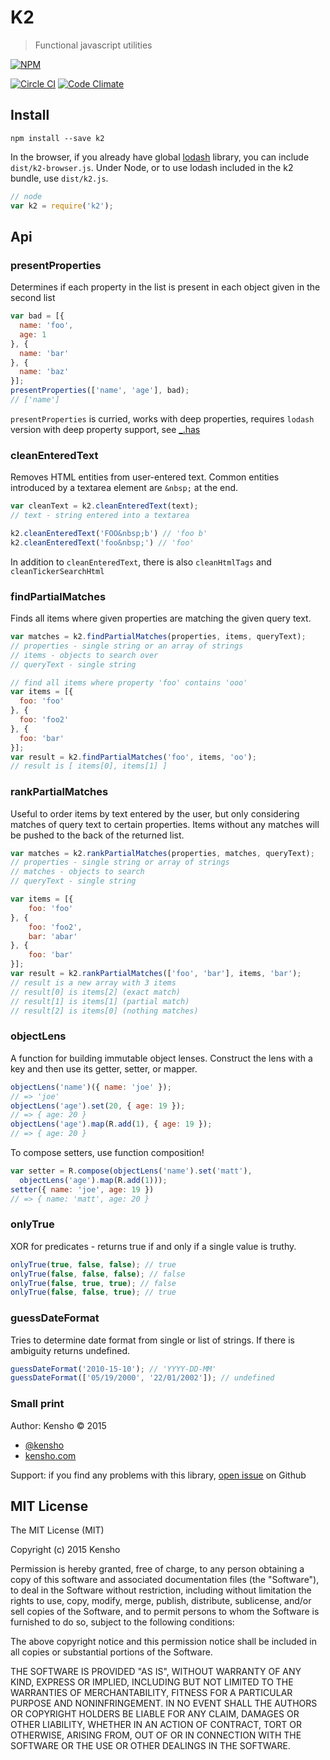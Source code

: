 # K2

> Functional javascript utilities

[![NPM][k2-icon] ][k2-url]

[![Circle CI](https://circleci.com/gh/kensho/k2.svg?style=svg)](https://circleci.com/gh/kensho/k2)
[![Code Climate](https://codeclimate.com/github/kensho/k2/badges/gpa.svg)](https://codeclimate.com/github/kensho/k2)

[k2-icon]: https://nodei.co/npm/k2.png?downloads=true
[k2-url]: https://npmjs.org/package/k2

## Install

    npm install --save k2

In the browser, if you already have global [lodash](https://lodash.com/docs) library, you can
include `dist/k2-browser.js`. Under Node, or to use lodash included in the k2 bundle, use `dist/k2.js`.

```js
// node
var k2 = require('k2');
```

## Api

### presentProperties

Determines if each property in the list is present in each object given in the second list

```js
var bad = [{
  name: 'foo',
  age: 1
}, {
  name: 'bar'
}, {
  name: 'baz'
}];
presentProperties(['name', 'age'], bad);
// ['name']
```

`presentProperties` is curried, works with deep properties, requires `lodash` version
with deep property support, see [_.has](https://lodash.com/docs#has)

### cleanEnteredText

Removes HTML entities from user-entered text. Common entities introduced by a textarea element
are `&nbsp;` at the end.

```js
var cleanText = k2.cleanEnteredText(text);
// text - string entered into a textarea
```

```js
k2.cleanEnteredText('FOO&nbsp;b') // 'foo b'
k2.cleanEnteredText('foo&nbsp;') // 'foo'
```

In addition to `cleanEnteredText`, there is also `cleanHtmlTags` and `cleanTickerSearchHtml`

### findPartialMatches

Finds all items where given properties are matching the given query text.

```js
var matches = k2.findPartialMatches(properties, items, queryText);
// properties - single string or an array of strings
// items - objects to search over
// queryText - single string
```

```js
// find all items where property 'foo' contains 'ooo'
var items = [{
  foo: 'foo'
}, {
  foo: 'foo2'
}, {
  foo: 'bar'
}];
var result = k2.findPartialMatches('foo', items, 'oo');
// result is [ items[0], items[1] ]
```

### rankPartialMatches

Useful to order items by text entered by the user, but only considering matches of query text to
certain properties. Items without any matches will be pushed to the back of the returned list.

```js
var matches = k2.rankPartialMatches(properties, matches, queryText);
// properties - single string or array of strings
// matches - objects to search
// queryText - single string
```

```js
var items = [{
    foo: 'foo'
}, {
    foo: 'foo2',
    bar: 'abar'
}, {
    foo: 'bar'
}];
var result = k2.rankPartialMatches(['foo', 'bar'], items, 'bar');
// result is a new array with 3 items
// result[0] is items[2] (exact match)
// result[1] is items[1] (partial match)
// result[2] is items[0] (nothing matches)
```

### objectLens

A function for building immutable object lenses. Construct the lens with a key
and then use its getter, setter, or mapper.

```js
objectLens('name')({ name: 'joe' });
// => 'joe'
objectLens('age').set(20, { age: 19 });
// => { age: 20 }
objectLens('age').map(R.add(1), { age: 19 });
// => { age: 20 }
```

To compose setters, use function composition!

```js
var setter = R.compose(objectLens('name').set('matt'),
  objectLens('age').map(R.add(1)));
setter({ name: 'joe', age: 19 })
// => { name: 'matt', age: 20 }
```

### onlyTrue

XOR for predicates - returns true if and only if a single value is truthy.

```js
onlyTrue(true, false, false); // true
onlyTrue(false, false, false); // false
onlyTrue(false, true, true); // false
onlyTrue(false, false, true); // true
```

### guessDateFormat

Tries to determine date format from single or list of strings. If there is ambiguity returns undefined.

```js
guessDateFormat('2010-15-10'); // 'YYYY-DD-MM'
guessDateFormat(['05/19/2000', '22/01/2002']); // undefined
```

### Small print

Author: Kensho &copy; 2015

* [@kensho](https://twitter.com/kensho)
* [kensho.com](http://kensho.com)

Support: if you find any problems with this library,
[open issue](https://github.com/kensho/k2/issues) on Github

## MIT License

The MIT License (MIT)

Copyright (c) 2015 Kensho

Permission is hereby granted, free of charge, to any person obtaining a copy of
this software and associated documentation files (the "Software"), to deal in
the Software without restriction, including without limitation the rights to
use, copy, modify, merge, publish, distribute, sublicense, and/or sell copies of
the Software, and to permit persons to whom the Software is furnished to do so,
subject to the following conditions:

The above copyright notice and this permission notice shall be included in all
copies or substantial portions of the Software.

THE SOFTWARE IS PROVIDED "AS IS", WITHOUT WARRANTY OF ANY KIND, EXPRESS OR
IMPLIED, INCLUDING BUT NOT LIMITED TO THE WARRANTIES OF MERCHANTABILITY, FITNESS
FOR A PARTICULAR PURPOSE AND NONINFRINGEMENT. IN NO EVENT SHALL THE AUTHORS OR
COPYRIGHT HOLDERS BE LIABLE FOR ANY CLAIM, DAMAGES OR OTHER LIABILITY, WHETHER
IN AN ACTION OF CONTRACT, TORT OR OTHERWISE, ARISING FROM, OUT OF OR IN
CONNECTION WITH THE SOFTWARE OR THE USE OR OTHER DEALINGS IN THE SOFTWARE.

